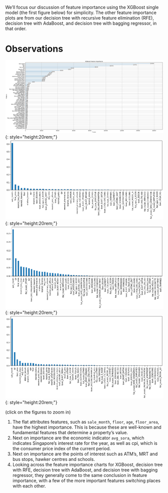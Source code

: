 We’ll focus our discussion of feature importance using the XGBoost single model (the first figure below) for simplicity. The other feature importance plots are from our decision tree with recursive feature elimination (RFE), decision tree with AdaBoost, and decision tree with bagging regressor, in that order.

# Observations

![xgboost-importance-fig](xgboost-importance.png){: style="height:20rem;"}
![dt-rfe-importance-fig](decision-tree-rfe-importance.png){: style="height:20rem;"}
![dt-adaboost-importance-fig](decision-tree-adaboost-importance.png){: style="height:20rem;"}
![dt-bagging-importance-fig](decision-tree-bagging-importance.png){: style="height:20rem;"}

(click on the figures to zoom in)

1. The flat attributes features, such as `sale_month`, `floor`, `age`, `floor_area`, have the highest importance. This is because these are well-known and fundamental features that determine a property’s value.
2. Next on importance are the economic indicator `avg_sora`, which indicates Singapore’s interest rate for the year, as well as cpi, which is the consumer price index of the current period.
3. Next on importance are the points of interest such as ATM’s, MRT and bus stops, hawker centres and schools.
4. Looking across the feature importance charts for XGBoost, decision tree with RFE, decision tree with AdaBoost, and decision tree with bagging regressor, they generally come to the same conclusion in feature importance, with a few of the more important features switching places with each other.
